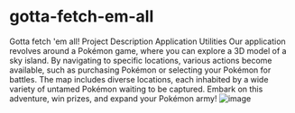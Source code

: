 # gotta-fetch-em-all
Gotta fetch 'em all!
Project Description
Application Utilities
Our application revolves around a Pokémon game, where you can explore a 3D model of a sky island. By navigating to specific locations, various actions become available, such as purchasing Pokémon or selecting your Pokémon for battles. The map includes diverse locations, each inhabited by a wide variety of untamed Pokémon waiting to be captured. Embark on this adventure, win prizes, and expand your Pokémon army!
![image](https://github.com/Paaul2121/gotta-fetch-em-all/assets/119817142/289806f0-a4ec-4a52-b1a1-73a2abdbe77b)
